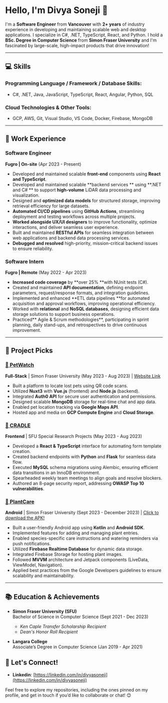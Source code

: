 # Hello, I'm Divya Soneji 👋

I'm a **Software Engineer** from **Vancouver** with **2+ years** of industry experience in developing and maintaining scalable web and desktop applications. I specialize in C#, .NET, TypeScript, React, and Python. I hold a **BSc. Degree in Computer Science** from **Simon Fraser University** and I'm fascinated by large-scale, high-impact products that drive innovation!

---

## 💻 Skills

### **Programming Language / Framework / Database Skills:**
- C#, .NET, Java, JavaScript, TypeScript,  React, Angular, Python, SQL

### **Cloud Technologies & Other Tools:**
- GCP, AWS, Git, Visual Studio, VS Code, Docker, Firebase, MongoDB

---

## 💼 Work Experience

### **Software Engineer**  
**Fugro | On-site** (Apr 2023 - Present)  
- Developed and maintained scalable **front-end** components using **React and TypeScript**.
- Developed and maintained scalable **backend services ** using **.NET and C# ** to support **high-volume** LiDAR data processing and visualization.
- Designed and **optimized data models** for structured storage, improving retrieval efficiency for large datasets.
- **Automated CI/CD pipelines** using **GitHub Actions**, streamlining deployment and testing workflows across multiple projects.
- **Worked alongside UX/UI designers** to improve functionality, optimize interactions, and deliver seamless user experience.
- Built and maintained **RESTful APIs** for seamless integration between web applications and backend data processing services.
- **Debugged and resolved** high-priority, mission-critical backend issues to ensure reliability.

### **Software Intern**  
**Fugro | Remote** (May 2022 - Apr 2023)  
- **Increased code coverage** by **over 25% **with NUnit tests (C#).
- Created and maintained **API documentation**, defining endpoint parameters, request/response formats, and integration guidelines.
- Implemented and enhanced **ETL data pipelines **for automated acquisition and approval workflows, improving operational efficiency.
- Worked with **relational** and **NoSQL databases**, designing efficient data storage solutions to support business operations.
- Practiced** Agile & Scrum methodologies**, participating in sprint planning, daily stand-ups, and retrospectives to drive continuous improvement.

---

## 🚀 Project Picks

### **[🔗 PetWatch](https://github.com/SFU-CMPT372-Team5/PetWatch)**  
**Full-Stack** | Simon Fraser University (May 2023 - Aug 2023) | [Website Link](https://petwatch.website/) 
- Built a platform to locate lost pets using QR code scans.  
- Utilized **Nuxt3** with **Vue.js** (frontend) and **Node.js** (backend).  
- Integrated **Auth0 API** for secure user authentication and permissions.  
- Designed scalable **MongoDB** storage for real-time chat and app data.  
- Enabled pet location tracking via **Google Maps API**.  
- Hosted app and media on **GCP Compute Engine** and **Cloud Storage**.

### **[🔗 CRADLE](https://github.com/drbfraser/CRADLE-Platform)**  
**Frontend** | SFU Special Research Projects (May 2023 - Aug 2023)
- Developed a **React & TypeScript** interface for automating form template creation.  
- Created backend endpoints with **Python** and **Flask** for seamless data flow.
- Executed **MySQL** schema migrations using Alembic, ensuring efficient data transitions in an InnoDB environment.
- Spearheaded weekly team meetings to align goals and resolve blockers.  
- Authored an 8-page security report, addressing **OWASP Top 10 vulnerabilities**.

### **[🔗 PlantCare](https://github.com/CMPT362-PlantCare/PlantCare)**
**Android** | Simon Fraser University (Sept 2023 - December 2023)  | [Click to download the APK!](https://cmpt362-plantcare.github.io/ShowcaseWebsite/PlantCare.zip)
- Built a user-friendly Android app using **Kotlin** and **Android SDK**.
- Implemented features for adding and managing plant entries.
- Enabled species-specific care instructions and watering reminders via push notifications.
- Utilized **Firebase Realtime Database** for dynamic data storage.
- Integrated Firebase Storage for hosting plant images.
- Followed **MVVM** architecture and Jetpack components (LiveData, ViewModel, Navigation).
- Applied best practices from the Google Developers guidelines to ensure scalability and maintainability.
  
---

## 📚 Education & Achievements

- **Simon Fraser University (SFU)**  
  Bachelor of Science in Computer Science (Sept 2021 - Dec 2023)  
  - _Ken Caple Transfer Scholarship Recipient_
  - _Dean's Honor Roll Recipient_

- **Langara College**  
  Associate’s Degree in Computer Science (Jan 2019 - Apr 2021)  

## 🌟 Let's Connect!

- **Linkedin**: [https://linkedin.com/in/divyasoneji](https://linkedin.com/in/divyasoneji)
  

Feel free to explore my repositories, including the ones pinned on my profile, and get in touch if you’d like to collaborate or chat! 😊
